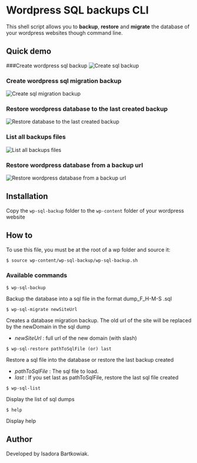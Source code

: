 Wordpress SQL backups CLI
===================

This shell script allows you to **backup**, **restore** and **migrate** the database of your wordpress websites though command line.

## Quick demo
###Create wordpress sql backup
![Create sql backup](https://lh3.googleusercontent.com/Q8elOF4qtQOwFvLCd8TJO6Oja2EkM10axEGh-ZGUTZNwpAOQQ7RsBSiXiT45o-lCruSoONuR=s0 "wp-backup1.jpg")

### Create wordpress sql migration backup

![Create sql migration backup](https://lh3.googleusercontent.com/-Hhs4Di1d008/WIVFrLD2sjI/AAAAAAAADNQ/kC1YdkepAgYAFTE-TyGEBvL4vz7KrQQywCLcB/s0/wp-backup2.jpg "wp-backup2.jpg")

### Restore wordpress database to the last created backup
![Restore database to the last created backup](https://lh3.googleusercontent.com/-e9rmpnr5tyM/WIVGCPWZqwI/AAAAAAAADNY/hI6ulZG7VS0b8zOSxIgNawh_Ry2MZtx_wCLcB/s0/wp-backup3.jpg "wp-backup3.jpg")

### List all backups files

![List all backups files](https://lh3.googleusercontent.com/-gqvdXZsyQZI/WIVGHeCM9cI/AAAAAAAADNg/S_H2gSsZy1kk_Qgeyi2r2L3Axw6qZ_GeQCLcB/s0/wp-backup4.jpg "wp-backup4.jpg")

### Restore wordpress database from a backup url

![Restore wordpress database from a backup url](https://lh3.googleusercontent.com/u4dKwHzb4xMMv6y8tna-MrigdEKFDVTeK0L4XkAtcouvMu_XZQCUOUFHAurgGe5XVBxbGrB0=s0 "wp-backup.jpg")

## Installation
Copy the `wp-sql-backup` folder to the `wp-content` folder of your wordpress website

## How to

To use this file, you must be at the root of a wp folder and source it: 
```sh
$ source wp-content/wp-sql-backup/wp-sql-backup.sh
```

### Available commands

```
$ wp-sql-backup
```
Backup the database into a sql file in the format dump_F_H-M-S .sql 

```
$ wp-sql-migrate newSiteUrl
```
 Creates a database migration backup. The old url of the site will be replaced by the newDomain in the sql dump
 - *newSiteUrl*  : full url of the new domain (with slash)

```
$ wp-sql-restore pathToSqlFile (or) last
```
 Restore a sql file into the database or restore the last backup created
 - *pathToSqlFile* : The sql file to load.
 - *last* : If you set last as pathToSqlFile, restore the last sql file created

```
$ wp-sql-list
```
Display the list of sql dumps

```
$ help
```
Display help

## Author
Developed by Isadora Bartkowiak.